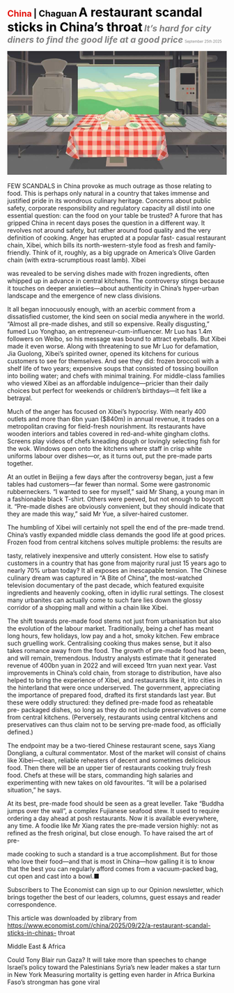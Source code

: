 <span style="color:#E3120B; font-size:14.9pt; font-weight:bold;">China</span> <span style="color:#000000; font-size:14.9pt; font-weight:bold;">| Chaguan</span>
<span style="color:#000000; font-size:21.0pt; font-weight:bold;">A restaurant scandal sticks in China’s throat</span>
<span style="color:#808080; font-size:14.9pt; font-weight:bold; font-style:italic;">It’s hard for city diners to find the good life at a good price</span>
<span style="color:#808080; font-size:6.2pt;">September 25th 2025</span>

![](../images/032_A_restaurant_scandal_sticks_in_Chinas_throat/p0140_img01.jpeg)

FEW SCANDALS in China provoke as much outrage as those relating to food. This is perhaps only natural in a country that takes immense and justified pride in its wondrous culinary heritage. Concerns about public safety, corporate responsibility and regulatory capacity all distil into one essential question: can the food on your table be trusted? A furore that has gripped China in recent days poses the question in a different way. It revolves not around safety, but rather around food quality and the very definition of cooking. Anger has erupted at a popular fast- casual restaurant chain, Xibei, which bills its north-western-style food as fresh and family-friendly. Think of it, roughly, as a big upgrade on America’s Olive Garden chain (with extra-scrumptious roast lamb). Xibei

was revealed to be serving dishes made with frozen ingredients, often whipped up in advance in central kitchens. The controversy stings because it touches on deeper anxieties—about authenticity in China’s hyper-urban landscape and the emergence of new class divisions.

It all began innocuously enough, with an acerbic comment from a dissatisfied customer, the kind seen on social media anywhere in the world. “Almost all pre-made dishes, and still so expensive. Really disgusting,” fumed Luo Yonghao, an entrepreneur-cum-influencer. Mr Luo has 1.4m followers on Weibo, so his message was bound to attract eyeballs. But Xibei made it even worse. Along with threatening to sue Mr Luo for defamation, Jia Guolong, Xibei’s spirited owner, opened its kitchens for curious customers to see for themselves. And see they did: frozen broccoli with a shelf life of two years; expensive soups that consisted of tossing bouillon into boiling water; and chefs with minimal training. For middle-class families who viewed Xibei as an affordable indulgence—pricier than their daily choices but perfect for weekends or children’s birthdays—it felt like a betrayal.

Much of the anger has focused on Xibei’s hypocrisy. With nearly 400 outlets and more than 6bn yuan ($840m) in annual revenue, it trades on a metropolitan craving for field-fresh nourishment. Its restaurants have wooden interiors and tables covered in red-and-white gingham cloths. Screens play videos of chefs kneading dough or lovingly selecting fish for the wok. Windows open onto the kitchens where staff in crisp white uniforms labour over dishes—or, as it turns out, put the pre-made parts together.

At an outlet in Beijing a few days after the controversy began, just a few tables had customers—far fewer than normal. Some were gastronomic rubberneckers. “I wanted to see for myself,” said Mr Shang, a young man in a fashionable black T-shirt. Others were peeved, but not enough to boycott it. “Pre-made dishes are obviously convenient, but they should indicate that they are made this way,” said Mr Yue, a silver-haired customer.

The humbling of Xibei will certainly not spell the end of the pre-made trend. China’s vastly expanded middle class demands the good life at good prices. Frozen food from central kitchens solves multiple problems: the results are

tasty, relatively inexpensive and utterly consistent. How else to satisfy customers in a country that has gone from majority rural just 15 years ago to nearly 70% urban today? It all exposes an inescapable tension. The Chinese culinary dream was captured in “A Bite of China”, the most-watched television documentary of the past decade, which featured exquisite ingredients and heavenly cooking, often in idyllic rural settings. The closest many urbanites can actually come to such fare lies down the glossy corridor of a shopping mall and within a chain like Xibei.

The shift towards pre-made food stems not just from urbanisation but also the evolution of the labour market. Traditionally, being a chef has meant long hours, few holidays, low pay and a hot, smoky kitchen. Few embrace such gruelling work. Centralising cooking thus makes sense, but it also takes romance away from the food. The growth of pre-made food has been, and will remain, tremendous. Industry analysts estimate that it generated revenue of 400bn yuan in 2022 and will exceed 1trn yuan next year. Vast improvements in China’s cold chain, from storage to distribution, have also helped to bring the experience of Xibei, and restaurants like it, into cities in the hinterland that were once underserved. The government, appreciating the importance of prepared food, drafted its first standards last year. But these were oddly structured: they defined pre-made food as reheatable pre- packaged dishes, so long as they do not include preservatives or come from central kitchens. (Perversely, restaurants using central kitchens and preservatives can thus claim not to be serving pre-made food, as officially defined.)

The endpoint may be a two-tiered Chinese restaurant scene, says Xiang Dongliang, a cultural commentator. Most of the market will consist of chains like Xibei—clean, reliable reheaters of decent and sometimes delicious food. Then there will be an upper tier of restaurants cooking truly fresh food. Chefs at these will be stars, commanding high salaries and experimenting with new takes on old favourites. “It will be a polarised situation,” he says.

At its best, pre-made food should be seen as a great leveller. Take “Buddha jumps over the wall”, a complex Fujianese seafood stew. It used to require ordering a day ahead at posh restaurants. Now it is available everywhere, any time. A foodie like Mr Xiang rates the pre-made version highly: not as refined as the fresh original, but close enough. To have raised the art of pre-

made cooking to such a standard is a true accomplishment. But for those who love their food—and that is most in China—how galling it is to know that the best you can regularly afford comes from a vacuum-packed bag, cut open and cast into a bowl.■

Subscribers to The Economist can sign up to our Opinion newsletter, which brings together the best of our leaders, columns, guest essays and reader correspondence.

This article was downloaded by zlibrary from https://www.economist.com//china/2025/09/22/a-restaurant-scandal-sticks-in-chinas- throat

Middle East & Africa

Could Tony Blair run Gaza? It will take more than speeches to change Israel’s policy toward the Palestinians Syria’s new leader makes a star turn in New York Measuring mortality is getting even harder in Africa Burkina Faso’s strongman has gone viral